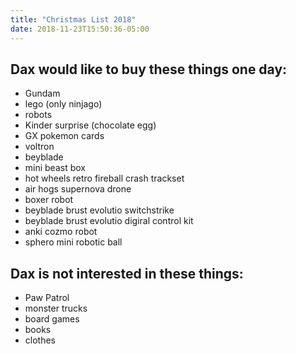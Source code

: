 ```yaml
---
title: "Christmas List 2018"
date: 2018-11-23T15:50:36-05:00
---
```


## Dax would like to buy these things one day:
* Gundam
* lego (only ninjago) 
* robots
* Kinder surprise (chocolate egg)
* GX pokemon cards 
* voltron
* beyblade	
* mini beast box
* hot wheels retro fireball crash trackset
* air hogs supernova drone
* boxer robot
* beyblade brust evolutio switchstrike
* beyblade brust evolutio digiral control kit
* anki cozmo robot
* sphero mini robotic ball
## Dax is not interested in these things:
* Paw Patrol
* monster trucks
* board games
* books
* clothes

